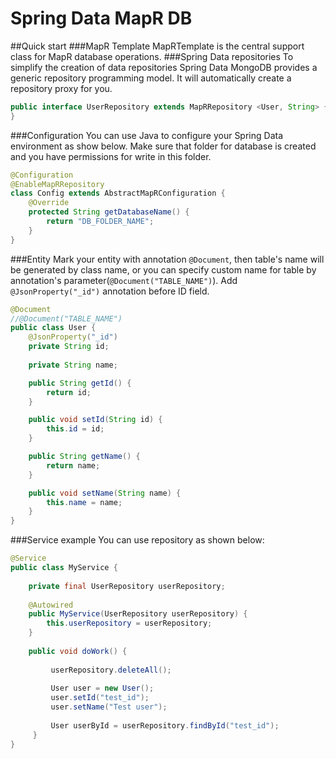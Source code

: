 # Spring Data MapR DB
##Quick start
###MapR Template
MapRTemplate is the central support class for MapR database operations.
###Spring Data repositories
To simplify the creation of data repositories Spring Data MongoDB provides a generic repository programming model. It will automatically create a repository proxy for you.
```java
public interface UserRepository extends MapRRepository <User, String> {
}
```
###Configuration
You can use Java to configure your Spring Data environment as show below.
Make sure that folder for database is created and you have permissions for write in this folder.
```java
@Configuration
@EnableMapRRepository
class Config extends AbstractMapRConfiguration {
    @Override
    protected String getDatabaseName() { 
        return "DB_FOLDER_NAME";
    }
}
```
###Entity
Mark your entity with annotation `@Document`, then table's name will be generated by class name, or you can specify custom name for table by annotation's parameter(`@Document("TABLE_NAME")`). 
Add `@JsonProperty("_id")` annotation before ID field.
```java
@Document
//@Document("TABLE_NAME")
public class User {
    @JsonProperty("_id")
    private String id;
    
    private String name;

    public String getId() {
        return id;
    }

    public void setId(String id) {
        this.id = id;
    }

    public String getName() {
        return name;
    }

    public void setName(String name) {
        this.name = name;
    }
}
```
###Service example
You can use repository as shown below:
```java
@Service
public class MyService {
    
    private final UserRepository userRepository;
    
    @Autowired
    public MyService(UserRepository userRepository) {
        this.userRepository = userRepository;
    }
    
    public void doWork() {
    
         userRepository.deleteAll();
    
         User user = new User();
         user.setId("test_id");
         user.setName("Test user");
         
         User userById = userRepository.findById("test_id");
     }
}
```